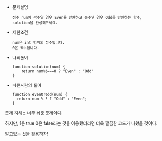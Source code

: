 - 문제설명

  ```
  정수 num이 짝수일 경우 Even을 반환하고 홀수인 경우 Odd를 반환하는 함수, solution을 완성해주세요.
  ```

- 제한조건

  ```
  num은 int 범위의 정수입니다.
  0은 짝수입니다.
  ```

- 나의풀이

  ```
  function solution(num) {
      return num%2===0 ? "Even" : "Odd"
  }
  ```


- 다른사람의 풀이

  ```
  function evenOrOdd(num) {
    return num % 2 ? "Odd" : "Even";
  }
  ```


문제 자체는 너무 쉬운 문제이다.

하지만, 1은 true  0은 false라는 것을 이용했더라면 더욱 깔끔한 코드가 나왔을 것이다.

알고있는 것을 활용하자!